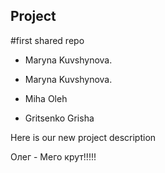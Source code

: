 ## Project

#first shared repo


* Maryna Kuvshynova. 

* Maryna Kuvshynova.
* Miha Oleh

* Gritsenko Grisha

Here is our new project description

Олег - Мего крут!!!!!